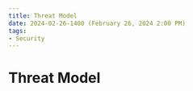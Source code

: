 ```yaml
---
title: Threat Model
date: 2024-02-26-1400 (February 26, 2024 2:00 PM)
tags: 
- Security
---
```


# Threat Model

